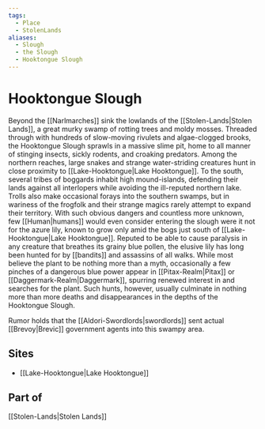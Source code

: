 ```yaml
---
tags:
  - Place
  - StolenLands
aliases:
  - Slough
  - the Slough
  - Hooktongue Slough
---
```

# Hooktongue Slough
Beyond the [[Narlmarches]] sink the lowlands of the [[Stolen-Lands|Stolen Lands]], a great murky swamp of rotting trees and moldy mosses. Threaded through with hundreds of slow-moving rivulets and algae-clogged brooks, the Hooktongue Slough sprawls in a massive slime pit, home to all manner of stinging insects, sickly rodents, and croaking predators. Among the northern reaches, large snakes and strange water-striding creatures hunt in close proximity to [[Lake-Hooktongue|Lake Hooktongue]]. To the south, several tribes of boggards inhabit high mound-islands, defending their lands against all interlopers while avoiding the ill-reputed northern lake. Trolls also make occasional forays into the southern swamps, but in wariness of the frogfolk and their strange magics rarely attempt to expand their territory. With such obvious dangers and countless more unknown, few [[Human|humans]] would even consider entering the slough were it not for the azure lily, known to grow only amid the bogs just south of [[Lake-Hooktongue|Lake Hooktongue]]. Reputed to be able to cause paralysis in any creature that breathes its grainy blue pollen, the elusive lily has long been hunted for by [[bandits]] and assassins of all walks. While most believe the plant to be nothing more than a myth, occasionally a few pinches of a dangerous blue power appear in [[Pitax-Realm|Pitax]] or [[Daggermark-Realm|Daggermark]], spurring renewed interest in and searches for the plant. Such hunts, however, usually culminate in nothing more than more deaths and disappearances in the depths of the Hooktongue Slough.

Rumor holds that the [[Aldori-Swordlords|swordlords]] sent actual [[Brevoy|Brevic]] government agents into this swampy area.
## Sites
* [[Lake-Hooktongue|Lake Hooktongue]]
## Part of
[[Stolen-Lands|Stolen Lands]]